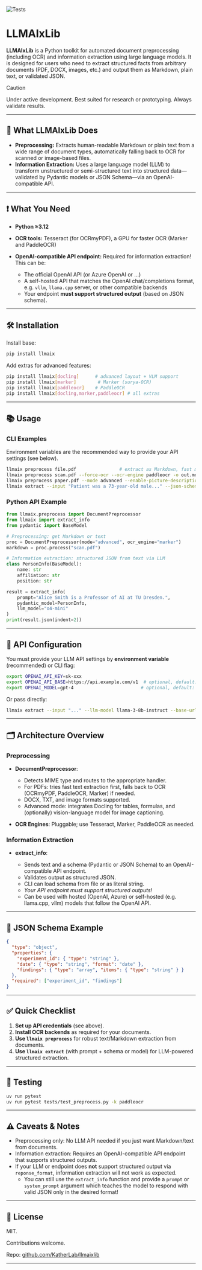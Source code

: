 ![Tests](https://github.com/KatherLab/llmaixlib/actions/workflows/tests.yml/badge.svg?branch=main)

# LLMAIxLib

**LLMAIxLib** is a Python toolkit for automated document preprocessing (including OCR) and information extraction using large language models. It is designed for users who need to extract structured facts from arbitrary documents (PDF, DOCX, images, etc.) and output them as Markdown, plain text, or validated JSON.

>[!CAUTION]
> 
> Under active development. Best suited for research or prototyping. Always validate results.

---

## 🚀 What LLMAIxLib Does

* **Preprocessing:** Extracts human-readable Markdown or plain text from a wide range of document types, automatically falling back to OCR for scanned or image-based files.
* **Information Extraction:** Uses a large language model (LLM) to transform unstructured or semi-structured text into structured data—validated by Pydantic models or JSON Schema—via an OpenAI-compatible API.

---

## ❗ What You Need

* **Python ≥3.12**
* **OCR tools:** Tesseract (for OCRmyPDF), a GPU for faster OCR (Marker and PaddleOCR)
* **OpenAI-compatible API endpoint:**
  Required for information extraction! This can be:

  * The official OpenAI API (or Azure OpenAI or ...)
  * A self-hosted API that matches the OpenAI chat/completions format, e.g. `vllm`, `llama.cpp` server, or other compatible backends
  * Your endpoint **must support structured output** (based on JSON schema).

---

## 🛠 Installation

Install base:

```bash
pip install llmaix
```

Add extras for advanced features:

```bash
pip install llmaix[docling]      # advanced layout + VLM support
pip install llmaix[marker]        # Marker (surya-OCR)
pip install llmaix[paddleocr]    # PaddleOCR
pip install llmaix[docling,marker,paddleocr] # all extras
```

---

## 📚 Usage

### CLI Examples

Environment variables are the recommended way to provide your API settings (see below).

```bash
llmaix preprocess file.pdf                # extract as Markdown, fast mode
llmaix preprocess scan.pdf --force-ocr --ocr-engine paddleocr -o out.md
llmaix preprocess paper.pdf --mode advanced --enable-picture-description
llmaix extract --input "Patient was a 73-year-old male..." --json-schema patient_schema.json
```

### Python API Example

```python
from llmaix.preprocess import DocumentPreprocessor
from llmaix import extract_info
from pydantic import BaseModel

# Preprocessing: get Markdown or text
proc = DocumentPreprocessor(mode="advanced", ocr_engine="marker")
markdown = proc.process("scan.pdf")

# Information extraction: structured JSON from text via LLM
class PersonInfo(BaseModel):
    name: str
    affiliation: str
    position: str

result = extract_info(
    prompt="Alice Smith is a Professor of AI at TU Dresden.",
    pydantic_model=PersonInfo,
    llm_model="o4-mini"
)
print(result.json(indent=2))
```

---

## 🔑 API Configuration

You must provide your LLM API settings by **environment variable** (recommended) or CLI flag:

```bash
export OPENAI_API_KEY=sk-xxx
export OPENAI_API_BASE=https://api.example.com/v1  # optional, default: OpenAI endpoint
export OPENAI_MODEL=gpt-4                         # optional, default: set in CLI or code
```

Or pass directly:

```bash
llmaix extract --input "..." --llm-model llama-3-8b-instruct --base-url http://localhost:8000/v1 --api-key sk-xxx --json-schema schema.json
```

---

## 🗂 Architecture Overview

### **Preprocessing**

* **DocumentPreprocessor**:

  * Detects MIME type and routes to the appropriate handler.
  * For PDFs: tries fast text extraction first, falls back to OCR (OCRmyPDF, PaddleOCR, Marker) if needed.
  * DOCX, TXT, and image formats supported.
  * Advanced mode: integrates Docling for tables, formulas, and (optionally) vision-language model for image captioning.
* **OCR Engines**: Pluggable; use Tesseract, Marker, PaddleOCR as needed.

### **Information Extraction**

* **extract\_info**:

  * Sends text and a schema (Pydantic or JSON Schema) to an OpenAI-compatible API endpoint.
  * Validates output as structured JSON.
  * CLI can load schema from file or as literal string.
  * *Your API endpoint must support structured outputs!*
  * Can be used with hosted (OpenAI, Azure) or self-hosted (e.g. llama.cpp, vllm) models that follow the OpenAI API.

---

## 🧩 JSON Schema Example

```json
{
  "type": "object",
  "properties": {
    "experiment_id": { "type": "string" },
    "date": { "type": "string", "format": "date" },
    "findings": { "type": "array", "items": { "type": "string" } }
  },
  "required": ["experiment_id", "findings"]
}
```

---

## ✅ Quick Checklist

1. **Set up API credentials** (see above).
2. **Install OCR backends** as required for your documents.
3. **Use `llmaix preprocess`** for robust text/Markdown extraction from documents.
4. **Use `llmaix extract`** (with prompt + schema or model) for LLM-powered structured extraction.

---

## 🧪 Testing

```bash
uv run pytest
uv run pytest tests/test_preprocess.py -k paddleocr
```

---

## ⚠️ Caveats & Notes

* Preprocessing only: No LLM API needed if you just want Markdown/text from documents.
* Information extraction: Requires an OpenAI-compatible API endpoint that supports structured outputs.
* If your LLM or endpoint does **not** support structured output via `reponse_format`, information extraction will not work as expected.
  * You can still use the `extract_info` function and provide a `prompt` or `system_prompt` argument which teaches the model to respond with valid JSON only in the desired format!

---

## 📄 License

MIT.

Contributions welcome.

Repo: [github.com/KatherLab/llmaixlib](https://github.com/KatherLab/llmaixlib)

---
